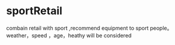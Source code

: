 # sportRetail
combain retail with sport ,recommend  equipment to sport people。weather，speed ，age，heathy will be considered 

